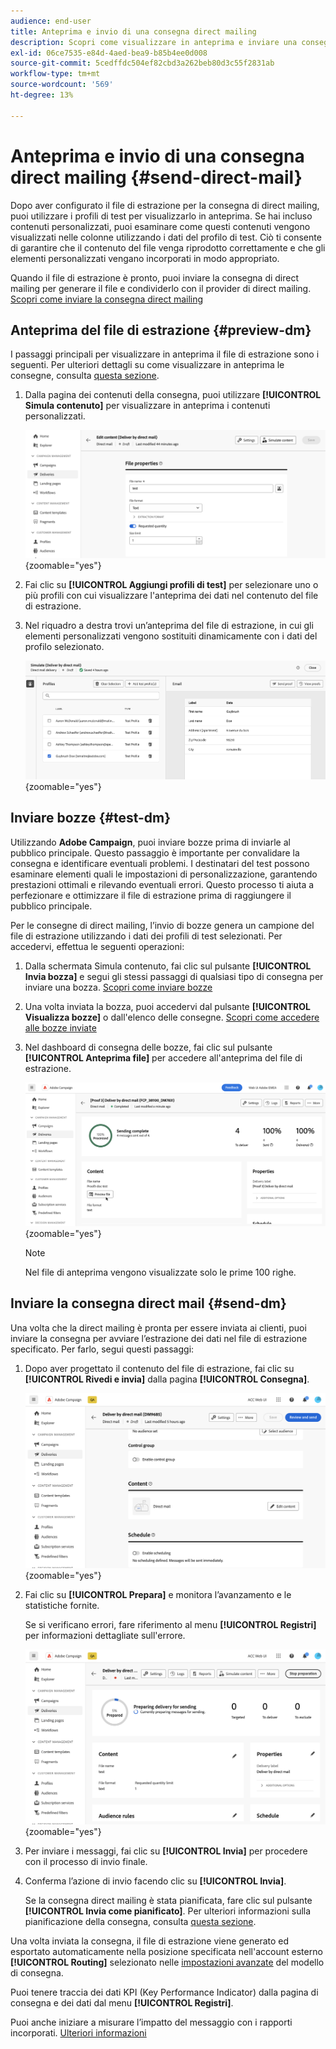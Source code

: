 ```yaml
---
audience: end-user
title: Anteprima e invio di una consegna direct mailing
description: Scopri come visualizzare in anteprima e inviare una consegna di direct mailing con Adobe Campaign Web
exl-id: 06ce7535-e84d-4aed-bea9-b85b4ee0d008
source-git-commit: 5cedffdc504ef82cbd3a262beb80d3c55f2831ab
workflow-type: tm+mt
source-wordcount: '569'
ht-degree: 13%

---
```


# Anteprima e invio di una consegna direct mailing {#send-direct-mail}

Dopo aver configurato il file di estrazione per la consegna di direct mailing, puoi utilizzare i profili di test per visualizzarlo in anteprima. Se hai incluso contenuti personalizzati, puoi esaminare come questi contenuti vengono visualizzati nelle colonne utilizzando i dati del profilo di test. Ciò ti consente di garantire che il contenuto del file venga riprodotto correttamente e che gli elementi personalizzati vengano incorporati in modo appropriato.

Quando il file di estrazione è pronto, puoi inviare la consegna di direct mailing per generare il file e condividerlo con il provider di direct mailing. [Scopri come inviare la consegna direct mailing](#dm-send)

## Anteprima del file di estrazione {#preview-dm}

I passaggi principali per visualizzare in anteprima il file di estrazione sono i seguenti. Per ulteriori dettagli su come visualizzare in anteprima le consegne, consulta [questa sezione](../preview-test/preview-content.md).

1. Dalla pagina dei contenuti della consegna, puoi utilizzare **[!UICONTROL Simula contenuto]** per visualizzare in anteprima i contenuti personalizzati.

   ![](assets/dm-simulate.png){zoomable="yes"}

1. Fai clic su **[!UICONTROL Aggiungi profili di test]** per selezionare uno o più profili con cui visualizzare l&#39;anteprima dei dati nel contenuto del file di estrazione.

1. Nel riquadro a destra trovi un’anteprima del file di estrazione, in cui gli elementi personalizzati vengono sostituiti dinamicamente con i dati del profilo selezionato.

   ![](assets/dm-preview-right.png){zoomable="yes"}

## Inviare bozze {#test-dm}

Utilizzando **Adobe Campaign**, puoi inviare bozze prima di inviarle al pubblico principale. Questo passaggio è importante per convalidare la consegna e identificare eventuali problemi. I destinatari del test possono esaminare elementi quali le impostazioni di personalizzazione, garantendo prestazioni ottimali e rilevando eventuali errori. Questo processo ti aiuta a perfezionare e ottimizzare il file di estrazione prima di raggiungere il pubblico principale.

Per le consegne di direct mailing, l’invio di bozze genera un campione del file di estrazione utilizzando i dati dei profili di test selezionati. Per accedervi, effettua le seguenti operazioni:

1. Dalla schermata Simula contenuto, fai clic sul pulsante **[!UICONTROL Invia bozza]** e segui gli stessi passaggi di qualsiasi tipo di consegna per inviare una bozza. [Scopri come inviare bozze](../preview-test/test-deliveries.md)

1. Una volta inviata la bozza, puoi accedervi dal pulsante **[!UICONTROL Visualizza bozze]** o dall&#39;elenco delle consegne. [Scopri come accedere alle bozze inviate](../preview-test/test-deliveries.md#access-test-deliveries)

1. Nel dashboard di consegna delle bozze, fai clic sul pulsante **[!UICONTROL Anteprima file]** per accedere all&#39;anteprima del file di estrazione.

   ![](assets/dm-proof.png){zoomable="yes"}

   >[!NOTE]
   >
   >Nel file di anteprima vengono visualizzate solo le prime 100 righe.

## Inviare la consegna direct mail {#send-dm}

Una volta che la direct mailing è pronta per essere inviata ai clienti, puoi inviare la consegna per avviare l’estrazione dei dati nel file di estrazione specificato. Per farlo, segui questi passaggi:

1. Dopo aver progettato il contenuto del file di estrazione, fai clic su **[!UICONTROL Rivedi e invia]** dalla pagina **[!UICONTROL Consegna]**.

   ![](assets/dm-review-send.png){zoomable="yes"}

1. Fai clic su **[!UICONTROL Prepara]** e monitora l’avanzamento e le statistiche fornite.

   Se si verificano errori, fare riferimento al menu **[!UICONTROL Registri]** per informazioni dettagliate sull&#39;errore.

   ![](assets/dm-prepare.png){zoomable="yes"}

1. Per inviare i messaggi, fai clic su **[!UICONTROL Invia]** per procedere con il processo di invio finale.

1. Conferma l’azione di invio facendo clic su **[!UICONTROL Invia]**.

   Se la consegna direct mailing è stata pianificata, fare clic sul pulsante **[!UICONTROL Invia come pianificato]**. Per ulteriori informazioni sulla pianificazione della consegna, consulta [questa sezione](../msg/gs-messages.md#schedule-the-delivery-sending).

Una volta inviata la consegna, il file di estrazione viene generato ed esportato automaticamente nella posizione specificata nell&#39;account esterno **[!UICONTROL Routing]** selezionato nelle [impostazioni avanzate](../advanced-settings/delivery-settings.md) del modello di consegna.

Puoi tenere traccia dei dati KPI (Key Performance Indicator) dalla pagina di consegna e dei dati dal menu **[!UICONTROL Registri]**.

Puoi anche iniziare a misurare l’impatto del messaggio con i rapporti incorporati. [Ulteriori informazioni](../reporting/direct-mail.md)
